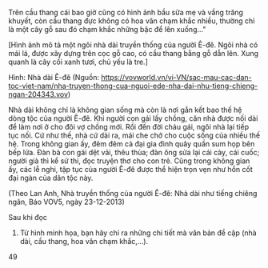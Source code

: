 Trên cầu thang cái bao giờ cũng có hình ảnh bầu sữa mẹ và vầng trăng khuyết, còn cầu thang đực không có hoa văn chạm khắc nhiều, thường chỉ là một cây gỗ sau đó chạm khắc những bậc để lên xuống..."

[Hình ảnh mô tả một ngôi nhà dài truyền thống của người Ê-đê. Ngôi nhà có mái lá, được xây dựng trên cọc gỗ cao, có cầu thang bằng gỗ dẫn lên. Xung quanh là cây cối xanh tươi, chủ yếu là tre.]

Hình: Nhà dài Ê-đê
(Nguồn: https://vovworld.vn/vi-VN/sac-mau-cac-dan-toc-viet-nam/nha-truyen-thong-cua-nguoi-ede-nha-dai-nhu-tieng-chieng-ngan-204343.vov)

Nhà dài không chỉ là không gian sống mà còn là nơi gắn kết bao thế hệ dòng tộc của người Ê-đê. Khi người con gái lấy chồng, căn nhà được nối dài để làm nơi ở cho đôi vợ chồng mới. Rồi đến đời cháu gái, ngôi nhà lại tiếp tục nối. Cứ như thế, nhà cứ dài ra, mái che chở cho cuộc sống của nhiều thế hệ. Trong không gian ấy, đêm đêm cả đại gia đình quây quần sum họp bên bếp lửa. Đàn bà con gái dệt vải, thêu thùa; đàn ông sửa lại cái cày, cái cuốc; người già thì kể sử thi, đọc truyện thơ cho con trẻ. Cũng trong không gian ấy, các lễ nghi, tập tục của người Ê-đê được thể hiện trọn vẹn như hồn cốt đại ngàn của dân tộc này.

(Theo Lan Anh, Nhà truyền thống của người Ê-đê:
Nhà dài như tiếng chiêng ngân, Báo VOV5, ngày 23-12-2013)

Sau khi đọc

1. Từ hình minh họa, bạn hãy chỉ ra những chi tiết mà văn bản đề cập (nhà dài, cầu thang, hoa văn chạm khắc,...).

49